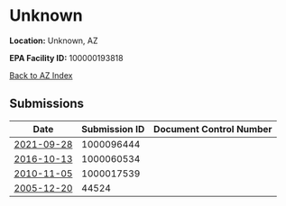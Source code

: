 # Unknown

**Location:** Unknown, AZ

**EPA Facility ID:** 100000193818

[Back to AZ Index](../../index.md)

## Submissions

| Date | Submission ID | Document Control Number |
|------|--------------|-------------------------|
| [2021-09-28](submissions/1000096444.md) | 1000096444 |  |
| [2016-10-13](submissions/1000060534.md) | 1000060534 |  |
| [2010-11-05](submissions/1000017539.md) | 1000017539 |  |
| [2005-12-20](submissions/44524.md) | 44524 |  |
